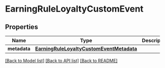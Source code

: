 # EarningRuleLoyaltyCustomEvent


## Properties

Name | Type | Description | Notes
------------ | ------------- | ------------- | -------------
**metadata** | [**EarningRuleLoyaltyCustomEventMetadata**](EarningRuleLoyaltyCustomEventMetadata.md) |  | [optional] 

[[Back to Model list]](../README.md#documentation-for-models) [[Back to API list]](../README.md#documentation-for-api-endpoints) [[Back to README]](../README.md)


